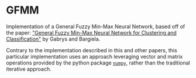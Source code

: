 # GFMM
Implementation of a General Fuzzy Min-Max Neural Network, based off of the paper: ["General Fuzzy Min-Max Neural Network for Clustering and Classification"](http://ieeexplore.ieee.org/stamp/stamp.jsp?tp=&arnumber=846747) by Gabrys and Bargiela.

Contrary to the implementation described in this and other papers, this particular implementation uses an approach leveraging vector and matrix operations provided by the python package [`numpy`](http://www.numpy.org/), rather than the traditional iterative approach.
